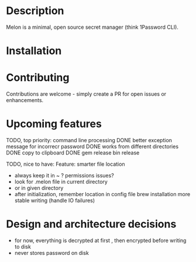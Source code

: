 Description
============

Melon is a minimal, open source secret manager (think 1Password CLI).


Installation
============

Contributing
============

Contributions are welcome - simply create a PR for open issues or enhancements.


Upcoming features
=================

TODO, top priority:
command line processing DONE
better exception message for incorrecr password DONE
works from different directories DONE
copy to clipboard DONE
gem release
bin release


TODO, nice to have:
Feature: smarter file location
  - always keep it in ~ ? permissions issues?
  - look for .melon file in current directory
  - or in given directory
  - after initialization, remember location in config file
brew installation
more stable writing (handle IO failures)




Design and architecture decisions
====================
- for now, everything is decrypted at first , then encrypted before writing to disk
- never stores password on disk